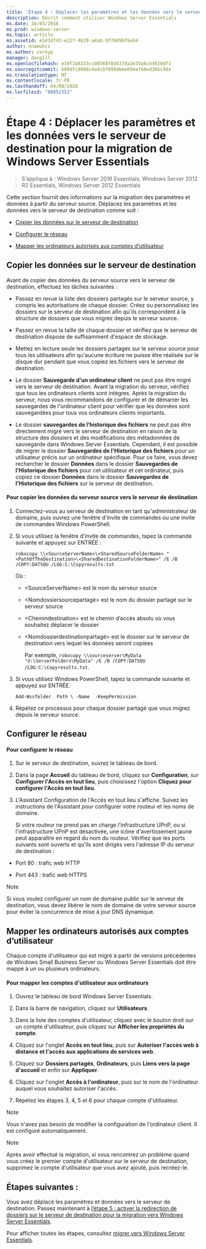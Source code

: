 ```yaml
---
title: 'Étape 4 : Déplacer les paramètres et les données vers le serveur de destination pour la migration de Windows Server Essentials'
description: Décrit comment utiliser Windows Server Essentials
ms.date: 10/03/2016
ms.prod: windows-server
ms.topic: article
ms.assetid: e143df43-e227-4629-a4ab-9f70d9bf6e84
author: nnamuhcs
ms.author: coreyp
manager: dongill
ms.openlocfilehash: e19f3a8333cc08568f8d437da2e35a6c64920df1
ms.sourcegitcommit: b00d7c8968c4adc8f699dbee694afe6ed36bc9de
ms.translationtype: MT
ms.contentlocale: fr-FR
ms.lasthandoff: 04/08/2020
ms.locfileid: "80852352"
---
```

# <a name="step-4-move-settings-and-data-to-the-destination-server-for-windows-server-essentials-migration"></a>Étape 4 : Déplacer les paramètres et les données vers le serveur de destination pour la migration de Windows Server Essentials

>S’applique à : Windows Server 2016 Essentials, Windows Server 2012 R2 Essentials, Windows Server 2012 Essentials

Cette section fournit des informations sur la migration des paramètres et données à partir du serveur source. Déplacez les paramètres et les données vers le serveur de destination comme suit :  
  
-   [Copier les données sur le serveur de destination](Step-4--Move-settings-and-data-to-the-Destination-Server-for-Windows-Server-Essentials-migration.md#BKMK_CopyData)  
  
-   [Configurer le réseau](Step-4--Move-settings-and-data-to-the-Destination-Server-for-Windows-Server-Essentials-migration.md#BKMK_Network)  
  
-   [Mapper les ordinateurs autorisés aux comptes d’utilisateur](Step-4--Move-settings-and-data-to-the-Destination-Server-for-Windows-Server-Essentials-migration.md#BKMK_MapPermittedComputers)  
  
##  <a name="copy-data-to-the-destination-server"></a><a name="BKMK_CopyData"></a>Copier les données sur le serveur de destination  
 Avant de copier des données du serveur source vers le serveur de destination, effectuez les tâches suivantes :  
  
-   Passez en revue la liste des dossiers partagés sur le serveur source, y compris les autorisations de chaque dossier. Créez ou personnalisez les dossiers sur le serveur de destination afin qu'ils correspondent à la structure de dossiers que vous migrez depuis le serveur source.  
  
-   Passez en revue la taille de chaque dossier et vérifiez que le serveur de destination dispose de suffisamment d'espace de stockage.  
  
-   Mettez en lecture seule les dossiers partagés sur le serveur source pour tous les utilisateurs afin qu'aucune écriture ne puisse être réalisée sur le disque dur pendant que vous copiez les fichiers vers le serveur de destination.  
  
-   Le dossier **Sauvegarde d'un ordinateur client** ne peut pas être migré vers le serveur de destination. Avant la migration du serveur, vérifiez que tous les ordinateurs clients sont intègres. Après la migration du serveur, nous vous recommandons de configurer et de démarrer les sauvegardes de l'ordinateur client pour vérifier que les données sont sauvegardées pour tous vos ordinateurs clients importants.  
  
-   Le dossier **sauvegardes de l’historique des fichiers** ne peut pas être directement migré vers le serveur de destination en raison de la structure des dossiers et des modifications des métadonnées de sauvegarde dans Windows Server Essentials. Cependant, il est possible de migrer le dossier **Sauvegardes de l'Historique des fichiers** pour un utilisateur précis sur un ordinateur spécifique. Pour ce faire, vous devez rechercher le dossier **Données** dans le dossier **Sauvegardes de l'Historique des fichiers** pour cet utilisateur et cet ordinateur, puis copiez ce dossier **Données** dans le dossier **Sauvegardes de l'Historique des fichiers** sur le serveur de destination.  
  
#### <a name="to-copy-data-from-the-source-server-to-the-destination-server"></a>Pour copier les données du serveur source vers le serveur de destination  
  
1. Connectez-vous au serveur de destination en tant qu'administrateur de domaine, puis ouvrez une fenêtre d'invite de commandes ou une invite de commandes Windows PowerShell.  
  
2. Si vous utilisez la fenêtre d'invite de commandes, tapez la commande suivante et appuyez sur ENTRÉE :  
  
   `robocopy \\<SourceServerName>\<SharedSourceFolderName> "<PathOfTheDestination>\<SharedDestinationFolderName>" /E /B /COPY:DATSOU /LOG:C:\Copyresults.txt`
  
    Où :  
  
   - \<SourceServerName\> est le nom du serveur source  
  
   - \<Nomdossiersourcepartagé\> est le nom du dossier partagé sur le serveur source  
  
   - \<Chemindestination\> est le chemin d’accès absolu où vous souhaitez déplacer le dossier  
  
   - \<Nomdossierdestinationpartagé\> est le dossier sur le serveur de destination vers lequel les données seront copiées  
  
     Par exemple,  `robocopy \\sourceserver\MyData "d:\ServerFolders\MyData" /E /B /COPY:DATSOU /LOG:C:\Copyresults.txt`.  
  
3. Si vous utilisez Windows PowerShell, tapez la commande suivante et appuyez sur ENTRÉE.  
  
    `Add-Wssfolder  Path \ -Name  -KeepPermission`  
  
4. Répétez ce processus pour chaque dossier partagé que vous migrez depuis le serveur source.  
  
##  <a name="configure-the-network"></a><a name="BKMK_Network"></a>Configurer le réseau  
  
#### <a name="to-configure-the-network"></a>Pour configurer le réseau  
  
1. Sur le serveur de destination, ouvrez le tableau de bord.  
  
2. Dans la page **Accueil** du tableau de bord, cliquez sur **Configuration**, sur **Configurer l'Accès en tout lieu**, puis choisissez l'option **Cliquez pour configurer l'Accès en tout lieu**.  
  
3. L'Assistant Configuration de l'Accès en tout lieu s'affiche. Suivez les instructions de l'Assistant pour configurer votre routeur et les noms de domaine.  
  
   Si votre routeur ne prend pas en charge l'infrastructure UPnP, ou si l'infrastructure UPnP est désactivée, une icône d'avertissement jaune peut apparaître en regard du nom du routeur. Vérifiez que les ports suivants sont ouverts et qu'ils sont dirigés vers l'adresse IP du serveur de destination :  
  
-   Port 80 : trafic web HTTP  
  
-   Port 443 : trafic web HTTPS  
  
> [!NOTE]
>  Si vous voulez configurer un nom de domaine public sur le serveur de destination, vous devez libérer le nom de domaine de votre serveur source pour éviter la concurrence de mise à jour DNS dynamique.  
  
##  <a name="map-permitted-computers-to-user-accounts"></a><a name="BKMK_MapPermittedComputers"></a>Mapper les ordinateurs autorisés aux comptes d’utilisateur  
 Chaque compte d'utilisateur qui est migré à partir de versions précédentes de Windows Small Business Server ou Windows Server Essentials doit être mappé à un ou plusieurs ordinateurs.  
  
#### <a name="to-map-user-accounts-to-computers"></a>Pour mapper les comptes d'utilisateur aux ordinateurs  
  
1.  Ouvrez le tableau de bord Windows Server Essentials.  
  
2.  Dans la barre de navigation, cliquez sur **Utilisateurs**.  
  
3.  Dans la liste des comptes d'utilisateur, cliquez avec le bouton droit sur un compte d'utilisateur, puis cliquez sur **Afficher les propriétés du compte**.  
  
4.  Cliquez sur l'onglet **Accès en tout lieu**, puis sur **Autoriser l'accès web à distance et l'accès aux applications de services web**.  
  
5.  Cliquez sur **Dossiers partagés**, **Ordinateurs**, puis **Liens vers la page d'accueil** et enfin sur **Appliquer**.  
  
6.  Cliquez sur l'onglet **Accès à l'ordinateur**, puis sur le nom de l'ordinateur auquel vous souhaitez autoriser l'accès.  
  
7.  Répétez les étapes 3, 4, 5 et 6 pour chaque compte d'utilisateur.  
  
> [!NOTE]
>  Vous n'avez pas besoin de modifier la configuration de l'ordinateur client. Il est configuré automatiquement.  
  
> [!NOTE]
>  Après avoir effectué la migration, si vous rencontrez un problème quand vous créez le premier compte d'utilisateur sur le serveur de destination, supprimez le compte d'utilisateur que vous avez ajouté, puis recréez-le.  
  
## <a name="next-steps"></a>Étapes suivantes :  
 Vous avez déplacé les paramètres et données vers le serveur de destination. Passez maintenant à [l’étape 5 : activer la redirection de dossiers sur le serveur de destination pour la migration vers Windows Server Essentials](Step-5--Enable-folder-redirection-on-the-Destination-Server-for-Windows-Server-Essentials-migration.md).  
  

Pour afficher toutes les étapes, consultez [migrer vers Windows Server Essentials](Migrate-from-Previous-Versions-to-Windows-Server-Essentials-or-Windows-Server-Essentials-Experience.md).

